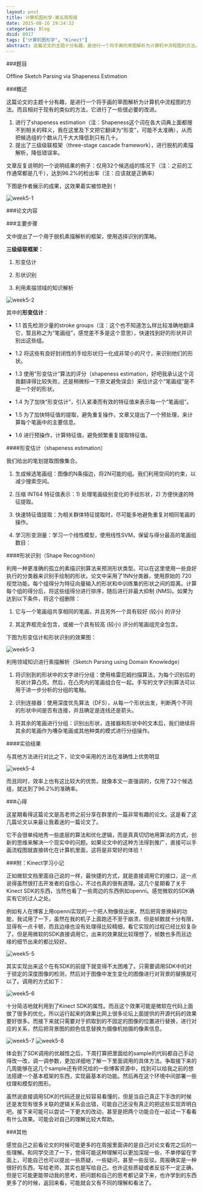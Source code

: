 ---layout: posttitle: 计算机图形学-第五周周报date: 2015-08-16 19:24:32categories: Blogdsid: 0017tags: ["计算机图形学", "Kinect"]abstract: 这篇论文的主题十分有趣，是进行一个将手画的草图解析为计算机中流程图的方法。而且相对于现有的类似的方法，它进行了一些很必要的改进。---###题目Ofﬂine Sketch Parsing via Shapeness Estimation###概述这篇论文的主题十分有趣，是进行一个将手画的草图解析为计算机中流程图的方法。而且相对于现有的类似的方法，它进行了一些很必要的改进。1.	进行了shapeness estimation（注：Shapeness这个词在各大词典上面都搜不到相关的释义，我在这里及下文把它翻译为“形变”，可能不太准确），从而把候选组的个数从几千大大降低到只有几十。2.	提出了三级级联框架（three-stage cascade framework），进行脱机的素描解析，降低错误率。文章反复说明的一个说明结果的例子：仅用32个候选组的情况下（注：之前的工作通常都是几千），达到96.2%的检出率（注：应该就是正确率）下图是作者展示的成果，这效果着实被惊艳到！![week5-1](/photo/week5/pic1.jpg) ###论文内容###主要步骤文中提出了一个用于脱机素描解析的框架，使用选择识别的策略。**三级级联框架：**1.	形变估计2.	形状识别3.	利用素描领域的知识解析![week5-2](/photo/week5/pic2.jpg) 其中的**形变估计**：- 1.1	首先检测少量的stroke groups（注：这个也不知道怎么样比较准确地翻译它，暂且称之为“笔画组”，感觉差不多是这个意思），快速找到好的形状并识别出这些组。- 1.2	将这些有良好封闭性的手绘形状归一化成非常小的尺寸，来识别他们的形状。- 1.3	使用“形变估计”算法的评分（shapeness estimation，好吧我承认这个词我翻译得比较失败，还是稍微标一下原文避免误会）来估计这个“笔画组”是不是一个好的形状。- 1.4	为了加快“形变估计”，引入紧凑而有效的特征值来表示每一个“笔画组”。- 1.5	为了加快特征值的提取，避免重复操作，文章又提出了一个预处理，来计算每个笔画中的主要信息。- 1.6	进行预操作，计算特征值，避免频繁重复提取特征值。####形变估计（shapeness estimation）我们给出的笔划提取图像集合。1.	生成候选笔画组：图像的N条描边，将2N可能的组。我们利用空间的约束，以减少搜索空间。2.	压缩 INT64 特征值表示：1) 处理笔画级别变化的手绘形状，2) 方便快速的特征提取。3.	快速特征值提取：为相关群体特征提取时，尽可能多地避免重复对相同笔画的操作。4.	学习形变测量：学习一个线性模型，使用线性SVM，保留与得分最高的笔画组数目：####形状识别（Shape Recognition）利用一种更准确的孤立的素描识别算法来预测形状类型。可以在这里使用一些良好执行的分类器来识别手绘制的形状。论文中采用了1NN分类器，使用原始的 720 视觉功能。每个组得分为特征向量输入的形状和中训练集的形状之间的距离。计算每个组的得分后，将这些组得分进行排序，随后进行非最大抑制 (NMS)。如果为达到以下条件，将这个组删除：1.	它与一个笔画组共享相同的笔画，并且另外一个具有较好 (较小) 的评分2.	其定界框完全包含，或被一个具有较高 (较小) 评分的笔画组完全包含。下图为形变估计和形状识别的效果图：![week5-3](/photo/week5/pic3.jpg) 利用领域知识进行素描解析（Sketch Parsing using Domain Knowledge）1.	将识别到的形状中的文字进行分组：使用格雷厄姆扫描算法，为每个识别后的形状计算凸壳。然后，在凸壳内的笔画组合在一起。手写的文字识别算法可以用于进一步分析的分组的笔触。2.	识别连接器：使用深度优先算法（DFS），从每一个形状出发，判断两个不同的形状中间是否有连接，并且确定是连线还是箭头。3.	将其余的笔画进行分组：识别出形状，连接器和形状中的文本后，我们继续将其余的笔画作为嘈杂笔画或其他种类的模式进行分组操作。####实验结果与其他方法进行对比之下，论文中采用的方法在准确性上优势明显![week5-4](/photo/week5/pic4.jpg) 而且同时，效率上也有这比较大的优势。就像本文一直强调的，仅用了32个候选组，就达到了96.2%的准确率。###心得这星期看得这篇论文是高老师之前分享在群里的一篇非常有趣的论文。这是看了这几篇论文以来最让我着迷的一篇论文了。它不会很单纯地秀一些底层的算法和优化逻辑，而是真真切切地用算法的方式，创新的思维来解决一个现实中的问题。如果论文中的这种方法得到推广，直接可以手画流程图就直接转化在计算机里面，这将是非常好的体验！###附：Kinect学习小记正如微软文档里面自己说的一样，最快捷的方式，就是直接调用它的接口，这一点说得虽然很打击开发者的自信心，不过也真的很有道理。这几个星期看了关于Kinect SDK的东西，当然也看了一些周边的东西例如openni。感觉微软的SDK确实有它的过人之处。例如有人在博客上用openni实现的一个把人物像抠出来，然后把背景换掉的功能，我试用了一下，虽然在我的机子上面跑还不至于崩溃，但是帧数就十分有限，显得有一点卡顿，而且边缘也没有处理得比较精细，看它实现的过程已经比较复杂了。但是用微软的SDK直接调用它，出来的效果就比较理想了，帧数也多而且边缘的细节出来的都比较好。![week5-5](/photo/week5/pic5.jpg)其实实现出来这个在有SDK的前提下就变得不太困难了。只需要调用SDK中的对于锁定的深度图像的检测，然后对于图像中发生变化的图像进行对背景的替换就可以了。调用的方式如下：![week5-6](/photo/week5/pic6.jpg)十分简洁地就利用到了Kinect SDK的属性。而且这个效果可能是微软在代码上面做了很多的优化，所以运行起来的效果比网上很多论坛上面提供的开源代码的效果要好很多。而接下来就只需要对于抓取到的不固定的图像的位置进行替换，进行对应的关系，然后把背景图的颜色信息替换为摄像机拍摄的像素信息。![week5-7](/photo/week5/pic7.jpg)![week5-8](/photo/week5/pic8.jpg)体会到了SDK调用的优越性之后，下周打算把里面给的sample的代码都自己手动得改一改，调一调参数，更加详细地了解一下里面调用的具体方法。争取接下来的几周能够在这几个sample还有师兄给的一些博客资源中，找到可以给我之前的想法搭建一个基本框架的东西，实现最基本的功能。然后再在这个环境中间部署一些纹理和模型的图形。虽然说直接调用SDK的代码还是比较容易看懂的，但是当自己真正下手改的时候还是发现有很多关联的逻辑关系会出错，可能自己还没有真正的把这些实现弄明白吧。接下来可能可以尝试一下更大的改动，甚至是把两个功能合在一起试一下看看有什么效果。可能会对自己的理解比较大帮助。###其他感觉自己之前看论文的时候可能更多的在周报里面讲的是自己对论文看完之后的一些理解。和同学交流了一下，觉得可能这种理解可以更加深层一些，不单停留在字面上，可能自己也可以提出一些质疑，一些疑问，甚至一些反驳。周报确实是一种很好的东西，写给老师，其实也是写给自己。也许这些质疑或者反驳不一定正确，但是它可能更能带动我的思考，把问题和自己的思考都记录下来，也许学到的东西更多了的时候，返回来看，可能就会又有不同的理解和看法了。